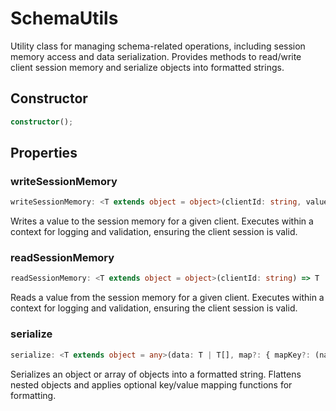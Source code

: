# SchemaUtils

Utility class for managing schema-related operations, including session memory access and data serialization.
Provides methods to read/write client session memory and serialize objects into formatted strings.

## Constructor

```ts
constructor();
```

## Properties

### writeSessionMemory

```ts
writeSessionMemory: <T extends object = object>(clientId: string, value: T) => T
```

Writes a value to the session memory for a given client.
Executes within a context for logging and validation, ensuring the client session is valid.

### readSessionMemory

```ts
readSessionMemory: <T extends object = object>(clientId: string) => T
```

Reads a value from the session memory for a given client.
Executes within a context for logging and validation, ensuring the client session is valid.

### serialize

```ts
serialize: <T extends object = any>(data: T | T[], map?: { mapKey?: (name: string) => string; mapValue?: (key: string, value: string) => string; }) => string
```

Serializes an object or array of objects into a formatted string.
Flattens nested objects and applies optional key/value mapping functions for formatting.
